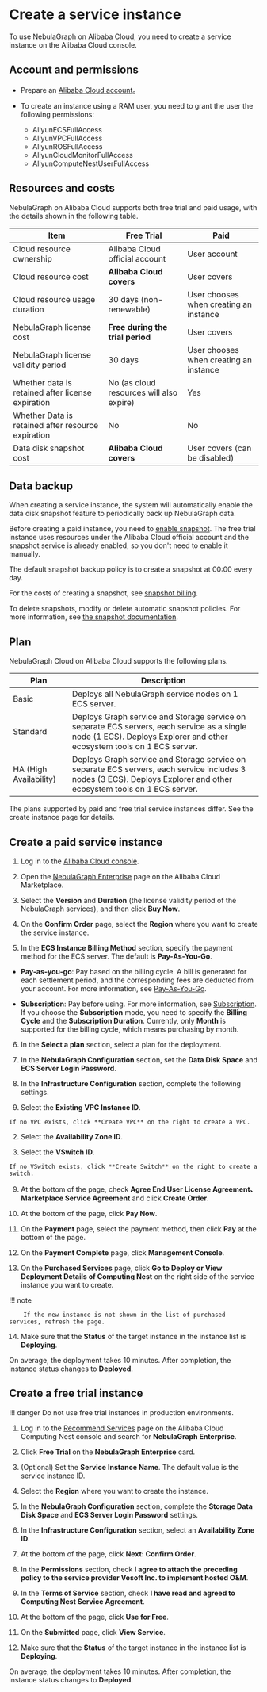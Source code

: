 # Create a service instance

To use NebulaGraph on Alibaba Cloud, you need to create a service instance on the Alibaba Cloud console.

## Account and permissions

- Prepare an [Alibaba Cloud account](https://www.alibabacloud.com/help/en/basics-for-beginners/latest/overview "https://help.aliyun.com/document_detail/324606.html")。
- To create an instance using a RAM user, you need to grant the user the following permissions:

  - AliyunECSFullAccess
  - AliyunVPCFullAccess
  - AliyunROSFullAccess
  - AliyunCloudMonitorFullAccess
  - AliyunComputeNestUserFullAccess

## Resources and costs

NebulaGraph on Alibaba Cloud supports both free trial and paid usage, with the details shown in the following table.

| Item | Free Trial | Paid |
| - | - | - |
| Cloud resource ownership | Alibaba Cloud official account | User account |
| Cloud resource cost | **Alibaba Cloud covers** | User covers |
| Cloud resource usage duration | 30 days (non-renewable) | User chooses when creating an instance |
| NebulaGraph license cost | **Free during the trial period** | User covers |
| NebulaGraph license validity period | 30 days | User chooses when creating an instance |
| Whether data is retained after license expiration | No (as cloud resources will also expire) | Yes |
| Whether Data is retained after resource expiration | No | No |
| Data disk snapshot cost | **Alibaba Cloud covers** | User covers (can be disabled) |

## Data backup

When creating a service instance, the system will automatically enable the data disk snapshot feature to periodically back up NebulaGraph data.

Before creating a paid instance, you need to [enable snapshot](https://www.alibabacloud.com/help/en/elastic-compute-service/latest/activate-ecs-snapshot). The free trial instance uses resources under the Alibaba Cloud official account and the snapshot service is already enabled, so you don't need to enable it manually.

The default snapshot backup policy is to create a snapshot at 00:00 every day.

For the costs of creating a snapshot, see [snapshot billing](https://www.alibabacloud.com/help/en/elastic-compute-service/latest/billing-items-snapshots).

To delete snapshots, modify or delete automatic snapshot policies. For more information, see [the snapshot documentation](https://www.alibabacloud.com/help/en/elastic-compute-service/latest/elastic-compute-service-snapshots).

## Plan

NebulaGraph Cloud on Alibaba Cloud supports the following plans.

| Plan | Description |
| - | - |
| Basic | Deploys all NebulaGraph service nodes on 1 ECS server. |
| Standard | Deploys Graph service and Storage service on separate ECS servers, each service as a single node (1 ECS). Deploys Explorer and other ecosystem tools on 1 ECS server. |
| HA (High Availability) | Deploys Graph service and Storage service on separate ECS servers, each service includes 3 nodes (3 ECS). Deploys Explorer and other ecosystem tools on 1 ECS server. |

The plans supported by paid and free trial service instances differ. See the create instance page for details.

## Create a paid service instance

1. Log in to the [Alibaba Cloud console](https://home-intl.console.aliyun.com/).

2. Open the [NebulaGraph Enterprise](https://marketplace.alibabacloud.com/products/?category=57252001&code=sgcmgj00031218) page on the Alibaba Cloud Marketplace.

3. Select the **Version** and **Duration** (the license validity period of the NebulaGraph services), and then click **Buy Now**.

4. On the **Confirm Order** page, select the **Region** where you want to create the service instance.

5. In the **ECS Instance Billing Method** section, specify the payment method for the ECS server. The default is **Pay-As-You-Go**.

  - **Pay-as-you-go**: Pay based on the billing cycle. A bill is generated for each settlement period, and the corresponding fees are deducted from your account. For more information, see [Pay-As-You-Go](https://www.alibabacloud.com/help/en/elastic-compute-service/latest/billing-methods-pay-as-you-go).

  - **Subscription**: Pay before using. For more information, see [Subscription](https://www.alibabacloud.com/help/en/elastic-compute-service/latest/billing-methods-subscription). If you choose the **Subscription** mode, you need to specify the **Billing Cycle** and the **Subscription Duration**. Currently, only **Month** is supported for the billing cycle, which means purchasing by month.

6. In the **Select a plan** section, select a plan for the deployment.

7. In the **NebulaGraph Configuration** section, set the **Data Disk Space** and **ECS Server Login Password**.
  
8. In the **Infrastructure Configuration** section, complete the following settings.

  1. Select the **Existing VPC Instance ID**.

    If no VPC exists, click **Create VPC** on the right to create a VPC.

  2. Select the **Availability Zone ID**.

  3. Select the **VSwitch ID**.

    If no VSwitch exists, click **Create Switch** on the right to create a switch.

9. At the bottom of the page, check **Agree End User License Agreement、Marketplace Service Agreement** and click **Create Order**.

10. At the bottom of the page, click **Pay Now**.

11. On the **Payment** page, select the payment method, then click **Pay** at the bottom of the page.

12. On the **Payment Complete** page, click **Management Console**.

13. On the **Purchased Services** page, click **Go to Deploy or View Deployment Details of Computing Nest** on the right side of the service instance you want to create.

  !!! note

        If the new instance is not shown in the list of purchased services, refresh the page.

14. Make sure that the **Status** of the target instance in the instance list is **Deploying**.

  On average, the deployment takes 10 minutes. After completion, the instance status changes to **Deployed**.

## Create a free trial instance

!!! danger
    Do not use free trial instances in production environments.

1. Log in to the [Recommend Services](https://computenest.console.aliyun.com/user/ap-southeast-1/recommendService "https://computenest.console.aliyun.com/user/ap-southeast-1/recommendService") page on the Alibaba Cloud Computing Nest console and search for **NebulaGraph Enterprise**.

2. Click **Free Trial** on the **NebulaGraph Enterprise** card.

3. (Optional) Set the **Service Instance Name**. The default value is the service instance ID.

4. Select the **Region** where you want to create the instance.

5. In the **NebulaGraph Configuration** section, complete the **Storage Data Disk Space** and **ECS Server Login Password** settings.
  
6. In the **Infrastructure Configuration** section, select an **Availability Zone ID**.

7. At the bottom of the page, click **Next: Confirm Order**.

8. In the **Permissions** section, check **I agree to attach the preceding policy to the service provider Vesoft Inc. to implement hosted O&M**.

9. In the **Terms of Service** section, check **I have read and agreed to Computing Nest Service Agreement**.

10. At the bottom of the page, click **Use for Free**.

11. On the **Submitted** page, click **View Service**.

12. Make sure that the **Status** of the target instance in the instance list is **Deploying**.

  On average, the deployment takes 10 minutes. After completion, the instance status changes to **Deployed**.

<!-- ## FAQ

Q: What should I do if the status of my service instance is **Deployment Failed**?

1. If the instance was created using a RAM account, make sure that the account has been granted the permissions specified in the **Account and permissions** section of this topic.
2. If the permissions are correct, delete the failed instance and try to create a new one.
3. If you still encounter issues, contact support. -->
